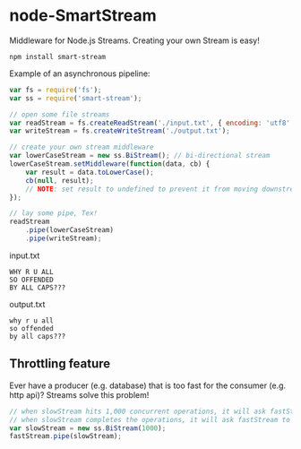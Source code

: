 node-SmartStream
===================

Middleware for Node.js Streams.  Creating your own Stream is easy!

```
npm install smart-stream
```

Example of an asynchronous pipeline:

```javascript
var fs = require('fs');
var ss = require('smart-stream');

// open some file streams
var readStream = fs.createReadStream('./input.txt', { encoding: 'utf8' });
var writeStream = fs.createWriteStream('./output.txt');

// create your own stream middleware
var lowerCaseStream = new ss.BiStream(); // bi-directional stream
lowerCaseStream.setMiddleware(function(data, cb) {
	var result = data.toLowerCase();
	cb(null, result);
	// NOTE: set result to undefined to prevent it from moving downstream
});

// lay some pipe, Tex!
readStream
	.pipe(lowerCaseStream)
	.pipe(writeStream);
```

input.txt

```
WHY R U ALL
SO OFFENDED
BY ALL CAPS???
```

output.txt

```
why r u all
so offended
by all caps???
```

## Throttling feature

Ever have a producer (e.g. database) that is too fast for the consumer (e.g. http api)?  Streams solve this problem!

```javascript
// when slowStream hits 1,000 concurrent operations, it will ask fastStream to pause.
// when slowStream completes the operations, it will ask fastStream to resume.
var slowStream = new ss.BiStream(1000);
fastStream.pipe(slowStream);
```
